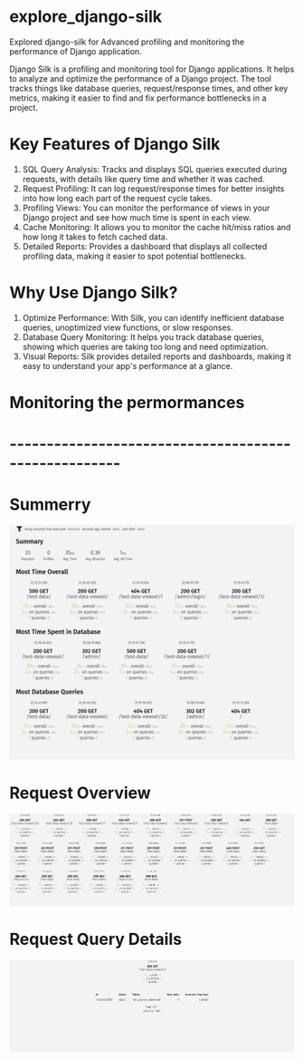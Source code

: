 # explore_django-silk
Explored django-silk for Advanced profiling and monitoring the performance of Django application.

Django Silk is a profiling and monitoring tool for Django applications. It helps to analyze and optimize the performance of a Django project. The tool tracks things like database queries, request/response times, and other key metrics, making it easier to find and fix performance bottlenecks in a project.

# Key Features of Django Silk
1. SQL Query Analysis: Tracks and displays SQL queries executed during requests, with details like query time and whether it was cached.
2. Request Profiling: It can log request/response times for better insights into how long each part of the request cycle takes.
3. Profiling Views: You can monitor the performance of views in your Django project and see how much time is spent in each view.
4. Cache Monitoring: It allows you to monitor the cache hit/miss ratios and how long it takes to fetch cached data.
5. Detailed Reports: Provides a dashboard that displays all collected profiling data, making it easier to spot potential bottlenecks.


# Why Use Django Silk?
1. Optimize Performance: With Silk, you can identify inefficient database queries, unoptimized view functions, or slow responses.
2. Database Query Monitoring: It helps you track database queries, showing which queries are taking too long and need optimization.
3. Visual Reports: Silk provides detailed reports and dashboards, making it easy to understand your app's performance at a glance.


# Monitoring the permormances
# -----------------------------------------------------

# Summerry
![alt text](<Screenshot from 2024-12-11 18-20-35.png>)

# Request Overview
![alt text](<Screenshot from 2024-12-11 18-20-47.png>)

# Request Query Details
![alt text](<Screenshot from 2024-12-11 18-21-03.png>)
